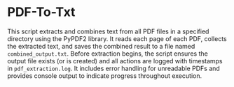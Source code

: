 # PDF-To-Txt

This script extracts and combines text from all PDF files in a specified directory using the PyPDF2 library. It reads each page of each PDF, collects the extracted text, and saves the combined result to a file named `combined_output.txt`. Before extraction begins, the script ensures the output file exists (or is created) and all actions are logged with timestamps in `pdf_extraction.log`. It includes error handling for unreadable PDFs and provides console output to indicate progress throughout execution.
